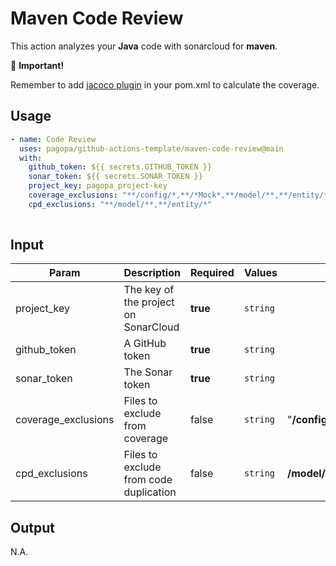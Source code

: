 # Maven Code Review
This action analyzes your **Java** code with sonarcloud for **maven**.

👀 **Important!**

Remember to add [jacoco plugin](https://github.com/pagopa/template-java-spring-microservice/blob/main/pom.xml#LL118-L153C16) in your pom.xml to calculate the coverage.

## Usage

``` yaml
- name: Code Review
  uses: pagopa/github-actions-template/maven-code-review@main
  with:
    github_token: ${{ secrets.GITHUB_TOKEN }}
    sonar_token: ${{ secrets.SONAR_TOKEN }}
    project_key: pagopa_project-key
    coverage_exclusions: "**/config/*,**/*Mock*,**/model/**,**/entity/*"
    cpd_exclusions: "**/model/**,**/entity/*"
      
```

## Input

| Param               | Description                            | Required | Values   | Default                                         |
|---------------------|----------------------------------------|----------|----------|-------------------------------------------------|
| project_key         | The key of the project on SonarCloud   | **true** | `string` |                                                 |
| github_token        | A GitHub token                         | **true** | `string` |                                                 |
| sonar_token         | The Sonar token                        | **true** | `string` |                                                 |
| coverage_exclusions | Files to exclude from coverage         | false    | `string` | "**/config/*,**/*Mock*,**/model/**,**/entity/*" |
| cpd_exclusions      | Files to exclude from code duplication | false    | `string` | **/model/**,**/entity/*"                        |

## Output

N.A.
